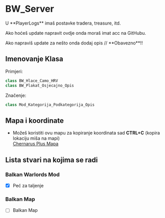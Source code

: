 # BW_Server
<p>U **PlayerLogs** imaš postavke tradera, treasure, itd.</p>
<p>Ako hoćeš update napravit ovdje onda moraš imat acc na GitHubu.</p>
<p>Ako napraviš update za nešto onda dodaj opis // **Obavezno**!!</p>

## Imenovanje Klasa

Primjeri:<br/>
```c++
class BW_Hlace_Camo_HRV
class BW_Plakat_Osjecajno_Opis
```
Značenje:<br/>
```c++
class Mod_Kategorija_Podkategorija_Opis
```

## Mapa i koordinate

- Možeš koristiti ovu mapu za kopiranje koordinata sad **CTRL+C** (kopira lokaciju miša na mapi)<br/>
[Chernarus Plus Mapa](https://dayz.ginfo.gg/)<br/>

## Lista stvari na kojima se radi
### Balkan Warlords Mod
- [x] Peć za taljenje

### Balkan Map
- [ ] Balkan Map